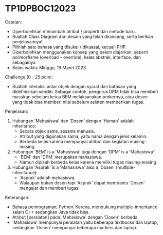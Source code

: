 # TP1DPBOC12023

Catatan:
-	Diperbolehkan menambah atribut / properti dan metode baru.
-	Buatlah Class Diagram dari desain yang telah dirancang, serta berikan penjelasannya!
-	Pilihlah satu bahasa yang disukai / dikuasai, kecuali PHP.
-	Diperbolehkan menggunakan konsep yang belum diajarkan, seperti polimorfisme (overload – override),
	kelas abstrak, interface, dan sebagainya.
-	Batas waktu: Minggu, 19 Maret 2023

Challenge (0 - 25 poin):
-	Buatlah interaksi antar objek dengan syarat dan batasan yang didefinisikan sendiri.
	Sebagai contoh, pengurus DPM tidak bisa memberi masukan sebelum ketua BEM melaksanakan prokernya,
	atau dosen yang tidak bisa memberi nilai sebelum asisten memberikan tugas.

Penjelasan:
1.	Hubungan 'Mahasiswa' dan 'Dosen' dengan 'Human' adalah inheritance:
	-	Secara objek sama, sesama manusia.
	-	Atribut yang digunakan sama, yaitu nama dengan jenis kelamin.
	-	Berbeda kelas karena mempunyai atribut dan kegiatan masing-masing.
2.	Hubungan 'BEM' is a 'Mahasiswa' juga dengan 'DPM' is a 'Mahasiswa':
	-	'BEM' dan 'DPM' merupakan mahasiswa.
	-	Namun dipisah berbeda kelas karena memiliki tugas masing-masing.
3.	Hubungan 'Asprak' is a 'Mahasiswa' also a 'Dosen' (multiple-inheritance):
	-	'Asprak' adalah mahasiswa.
	-	Walaupun bukan dosen tapi 'Asprak' dapat membantu 'Dosen' mengajar dan memberi tugas.

Keterangan:
-	Bahasa pemrograman, Python. Karena, mendukung multiple-inheritance selain C++ sedangkan Java tidak bisa.
-	Atribut [peralatan] pada 'Mahasiswa' dengan 'Dosen' berbeda.
-	'Mahasiswa' mempunyai peralatan yaitu beberapa textbooks dan laptop,
	sedangkan 'Dosen' mempunyai beberapa markers dan laptop.
